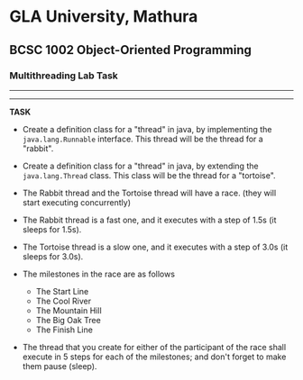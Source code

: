 # GLA University, Mathura

## BCSC 1002 Object-Oriented Programming

### Multithreading Lab Task
****
---
**TASK**
- Create a definition class for a "thread" in java, 
by implementing the `java.lang.Runnable` interface.
This thread will be the thread for a "rabbit".
- Create a definition class for a "thread" in java,
by extending the `java.lang.Thread` class.
This class will be the thread for a "tortoise".

- The Rabbit thread and the Tortoise thread will have a race.
(they will start executing concurrently)

- The Rabbit thread is a fast one, and it executes
with a step of 1.5s (it sleeps for 1.5s).

- The Tortoise thread is a slow one, and it executes with a step of 3.0s
(it sleeps for 3.0s).

- The milestones in the race are as follows
    - The Start Line
    - The Cool River
    - The Mountain Hill
    - The Big Oak Tree
    - The Finish Line

- The thread that you create for either of the participant of the race
shall execute in 5 steps for each of the milestones; and don't forget to make them pause (sleep).      